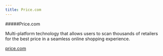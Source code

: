 ```yaml
---
title: Price.com
---
```


#####Price.com

Multi-platform technology that allows users to scan thousands of retailers for the best price in a seamless online shopping experience.

[price.com](https://www.price.com/)